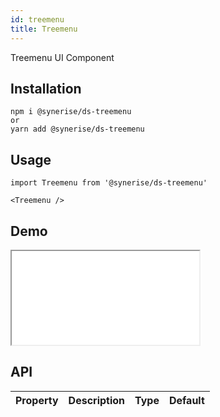 ```yaml
---
id: treemenu
title: Treemenu
---
```


Treemenu UI Component

## Installation
```
npm i @synerise/ds-treemenu
or
yarn add @synerise/ds-treemenu
```

## Usage
```
import Treemenu from '@synerise/ds-treemenu'

<Treemenu />

```

## Demo

<iframe src="/storybook-static/iframe.html?id=components-TreeMenu--default"></iframe>

## API

| Property | Description | Type | Default |
| --- | --- | --- | --- |
